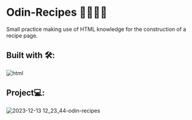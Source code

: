 # Odin-Recipes 👨‍🍳🍳🧂

Small practice making use of HTML knowledge for the construction of a recipe page.

## Built with 🛠️:
![html](https://github.com/John-Arbaiza/Odin-Recipes/assets/94189760/ed8b0657-ee75-4128-8e21-bcde4a81a26b)

## Project💻:
![2023-12-13 12_23_44-odin-recipes](https://github.com/John-Arbaiza/Odin-Recipes/assets/94189760/b67a4c58-4295-40c0-bcbf-25c20e70208a)



